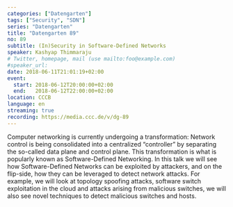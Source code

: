 ```yaml
---
categories: ["Datengarten"]
tags: ["Security", "SDN"]
series: "Datengarten"
title: "Datengarten 89"
no: 89
subtitle: (In)Security in Software-Defined Networks
speaker: Kashyap Thimmaraju
# Twitter, homepage, mail (use mailto:foo@example.com)
#speaker_url:
date: 2018-06-11T21:01:19+02:00
event:
  start: 2018-06-12T20:00:00+02:00
  end:   2018-06-12T22:00:00+02:00
location: CCCB
language: en
streaming: true
recording: https://media.ccc.de/v/dg-89
---
```


Computer networking is currently undergoing a transformation: Network control is being consolidated into a centralized “controller” by separating the so-called data plane and control plane. This transformation is what is popularly known as Software-Defined Networking. In this talk we will see how Software-Defined Networks can be exploited by attackers, and on the flip-side, how they can be leveraged to detect network attacks. For example, we will look at topology spoofing attacks, software switch exploitation in the cloud and attacks arising from malicious switches, we will also see novel techniques to detect malicious switches and hosts.
